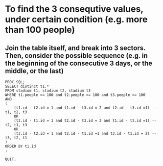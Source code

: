 # To find the 3 consequtive values, under certain condition (e.g. more than 100 people)
## Join the table itself, and break into 3 sectors. Then, consider the possible sequence (e.g. in the beginning of the consecutive 3 days, or the middle, or the last)

``` SAS
PROC SQL;
SELECT distinct t1.*
FROM stadium t1, stadium t2, stadium t3
WHERE t1.people >= 100 and t2.people >= 100 and t3.people >= 100
AND
(
    (t1.id - t2.id = 1 and t1.id - t3.id = 2 and t2.id - t3.id =1)  -- t1, t2, t3
    OR
    (t2.id - t1.id = 1 and t2.id - t3.id = 2 and t1.id - t3.id =1) -- t2, t1, t3
    OR
    (t3.id - t2.id = 1 and t2.id - t1.id =1 and t3.id - t1.id = 2) -- t3, t2, t1
)
ORDER BY t1.id
;

QUIT;
``` 
